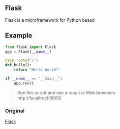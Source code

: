 ## Flask
Flask is a microframework for Python based

## Example
```python
from flask import Flask
app = Flask(__name__)

@app.route("/")
def hello():
    return "Hello World!"

if __name__ == "__main__":
    app.run()
```

> Run this script and see a result in Web browsers
> http://localhost:5000/

### Original
[Flask](http://flask.pocoo.org/)
